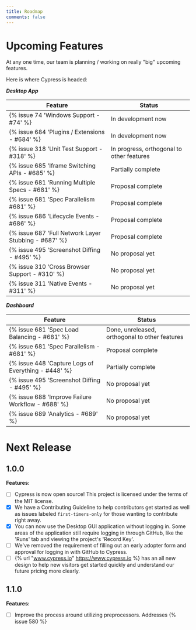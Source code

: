 ```yaml
---
title: Roadmap
comments: false
---
```


# Upcoming Features

At any one time, our team is planning / working on really "big" upcoming features.

Here is where Cypress is headed:

***Desktop App***

Feature | Status
--- | ---
{% issue 74 'Windows Support - #74' %} | In development now
{% issue 684 'Plugins / Extensions - #684' %} | In development now
{% issue 318 'Unit Test Support - #318' %} | In progress, orthogonal to other features
{% issue 685 'Iframe Switching APIs - #685' %} | Partially complete
{% issue 681 'Running Multiple Specs - #681' %} | Proposal complete
{% issue 681 'Spec Parallelism #681' %} | Proposal complete
{% issue 686 'Lifecycle Events - #686' %} | Proposal complete
{% issue 687 'Full Network Layer Stubbing - #687' %} | Proposal complete
{% issue 495 'Screenshot Diffing - #495' %} | No proposal yet
{% issue 310 'Cross Browser Support - #310' %} | No proposal yet
{% issue 311 'Native Events - #311' %} | No proposal yet

***Dashboard***

Feature | Status
--- | ---
{% issue 681 'Spec Load Balancing - #681' %} | Done, unreleased, orthogonal to other features
{% issue 681 'Spec Parallelism - #681' %} | Proposal complete
{% issue 448 'Capture Logs of Everything - #448' %} | Partially complete
{% issue 495 'Screenshot Diffing - #495' %} | No proposal yet
{% issue 688 'Improve Failure Workflow - #688' %} | No proposal yet
{% issue 689 'Analytics - #689' %} | No proposal yet

# Next Release

## 1.0.0

**Features:**

- [ ] Cypress is now open source! This project is licensed under the terms of the MIT license.
- [x] We have a Contributing Guideline to help contributors get started as well as issues labeled `first-timers-only` for those wanting to contribute right away.
- [x] You can now use the Desktop GUI application without logging in. Some areas of the application still require logging in through GitHub, like the 'Runs' tab and viewing the project's 'Record Key'.
- [ ] We've removed the requirement of filling out an early adopter form and approval for logging in with GitHub to Cypress.
- [ ] {% url "www.cypress.io" https://www.cypress.io %} has an all new design to help new visitors get started quickly and understand our future pricing more clearly.

## 1.1.0

**Features:**

- [ ] Improve the process around utilizing preprocessors. Addresses {% issue 580 %}
